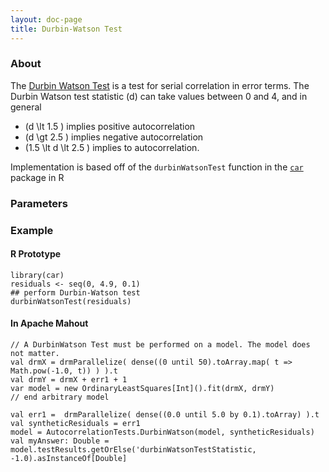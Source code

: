 ```yaml
---
layout: doc-page
title: Durbin-Watson Test
---
```


### About

The [Durbin Watson Test](https://en.wikipedia.org/wiki/Durbin%E2%80%93Watson_statistic) is a test for serial correlation
in error terms.  The Durbin Watson test statistic <foo>\(d\)</foo> can take values between 0 and 4, and in general

- <foo>\(d \lt 1.5 \)</foo> implies positive autocorrelation
- <foo>\(d \gt 2.5 \)</foo>  implies negative autocorrelation
- <foo>\(1.5 \lt d \lt 2.5 \)</foo>  implies to autocorrelation.

Implementation is based off of the `durbinWatsonTest` function in the [`car`](https://cran.r-project.org/web/packages/car/index.html) package in R

### Parameters

### Example

#### R Prototype

    library(car)
    residuals <- seq(0, 4.9, 0.1)
    ## perform Durbin-Watson test
    durbinWatsonTest(residuals)

#### In Apache Mahout


    // A DurbinWatson Test must be performed on a model. The model does not matter.
    val drmX = drmParallelize( dense((0 until 50).toArray.map( t => Math.pow(-1.0, t)) ) ).t
    val drmY = drmX + err1 + 1
    var model = new OrdinaryLeastSquares[Int]().fit(drmX, drmY)
    // end arbitrary model

    val err1 =  drmParallelize( dense((0.0 until 5.0 by 0.1).toArray) ).t
    val syntheticResiduals = err1
    model = AutocorrelationTests.DurbinWatson(model, syntheticResiduals)
    val myAnswer: Double = model.testResults.getOrElse('durbinWatsonTestStatistic, -1.0).asInstanceOf[Double]
